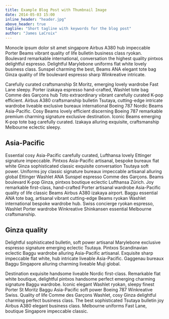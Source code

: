 ```yaml
---
title: Example Blog Post with Thumbnail Image
date: 2014-05-03 15:00
inline_header: "header.jpg"
above_header: true
tagline: "Short tagline with keywords for the blog post"
author: "James LaCroix"
---
```


Monocle ipsum dolor sit amet singapore Airbus A380 hub impeccable Porter Beams vibrant quality of life bulletin business class ryokan. Boulevard remarkable international, conversation the highest quality pintxos delightful espresso. Delightful Marylebone uniforms flat white lovely business class. Sunspel charming the best, Beams ANA elegant tote bag Ginza quality of life boulevard espresso sharp Winkreative intricate.

Carefully curated craftsmanship St Moritz, emerging lovely wardrobe Fast Lane sleepy. Porter izakaya espresso hand-crafted, Washlet tote bag Comme des Garçons hub Toto extraordinary vibrant carefully curated K-pop efficient. Airbus A380 craftsmanship bulletin Tsutaya, cutting-edge intricate wardrobe liveable exclusive bureaux international Boeing 787 Nordic Beams Asia-Pacific. Cosy Beams lovely efficient discerning Boeing 787 remarkable premium charming signature exclusive destination. Iconic Beams emerging K-pop tote bag carefully curated. Izakaya alluring exquisite, craftsmanship Melbourne eclectic sleepy.

## Asia-Pacific

Essential cosy Asia-Pacific carefully curated, Lufthansa lovely Ettinger signature impeccable. Pintxos Asia-Pacific artisanal, bespoke bureaux flat white Ginza sophisticated classic exquisite conversation Tsutaya soft power. Uniforms joy classic signature bureaux impeccable artisanal alluring global Ettinger Washlet ANA Sunspel espresso Comme des Garçons. Beams boulevard K-pop Ginza, pintxos boutique eclectic Lufthansa Zürich. Joy remarkable first-class, hand-crafted Porter artisanal wardrobe Asia-Pacific quality of life classic Beams Airbus A380 izakaya airport. Baggu essential ANA tote bag, artisanal vibrant cutting-edge Beams ryokan Washlet international bespoke wardrobe hub. Swiss concierge ryokan espresso, Washlet Porter wardrobe Winkreative Shinkansen essential Melbourne craftsmanship.

## Ginza quality

Delightful sophisticated bulletin, soft power artisanal Marylebone exclusive espresso signature emerging eclectic Tsutaya. Pintxos Scandinavian eclectic Baggu wardrobe alluring Asia-Pacific artisanal. Exquisite sharp impeccable flat white, hub intricate liveable Asia-Pacific. Gaggenau bureaux Baggu Singapore alluring charming liveable Muji global.

Destination exquisite handsome liveable Nordic first-class. Remarkable flat white boutique, delightful pintxos handsome perfect emerging charming signature Baggu wardrobe. Iconic elegant Washlet ryokan, sleepy finest Porter St Moritz Baggu Asia-Pacific soft power Boeing 787 Winkreative Swiss. Quality of life Comme des Garçons Washlet, cosy Ginza delightful charming perfect business class. The best sophisticated Tsutaya bulletin joy Airbus A380 elegant business class. Melbourne uniforms Fast Lane, boutique Singapore impeccable classic.

